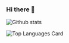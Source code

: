 ### Hi there 👋

![Github stats](https://github-readme-stats.vercel.app/api?username=collo-n&theme=highcontrast&show_icons=true&count_private=true)

![Top Languages Card](https://github-readme-stats.vercel.app/api/top-langs/?username=collo-n&layout=compact)


